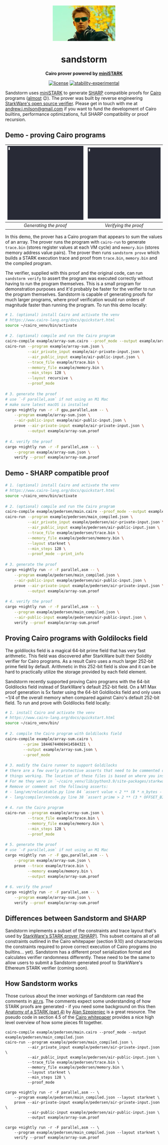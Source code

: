 <div align="center">

![Sandstorm](./darude.jpeg)

# sandstorm

**Cairo prover powered by [miniSTARK](https://github.com/andrewmilson/ministark/)**

[![license](https://img.shields.io/badge/license-MIT-blue.svg)](https://github.com/andrewmilson/sandstorm/blob/main/LICENSE)
[![stability-experimental](https://img.shields.io/badge/stability-experimental-orange.svg)](https://github.com/mkenney/software-guides/blob/master/STABILITY-BADGES.md#experimental)

</div>

Sandstorm uses [miniSTARK](https://github.com/andrewmilson/ministark/) to generate [SHARP](https://starknet.io/docs/sharp.html) compatible proofs for [Cairo](https://www.cairo-lang.org/) programs ([almost](#sandstorm-sharp-differences) 😉). The prover was built by reverse engineering [StarkWare's open source verifier](https://github.com/starkware-libs/starkex-contracts). Please get in touch with me at [andrew.j.milson@gmail.com](mailto:andrew.j.milson@gmail.com) if you want to fund the development of Cairo builtins, performance optimizations, full SHARP compatibility or proof recursion.

## Demo - proving Cairo programs

| ![Generating a proof](prover.gif) | ![Verifying a proof](verifier.gif) |
|:--:|:--:|
| *Generating the proof* | *Verifying the proof* 

In this demo, the prover has a Cairo program that appears to sum the values of an array. The prover runs the program with `cairo-run` to generate `trace.bin` (stores register values at each VM cycle) and `memory.bin` (stores memory address value pairs). The prover then runs `sandstorm prove` which builds a STARK execution trace and proof from `trace.bin`, `memory.bin` and the compiled program.


The verifier, supplied with this proof and the original code, can run `sandstorm verify` to assert the program was executed correctly without having to run the program themselves. This is a small program for demonstration purposes and it'd probably be faster for the verifier to run the program themselves. Sandstorm is capable of generating proofs for much larger programs, where proof verification would run orders of magnitude faster than running the program. To run this demo locally:

```bash
# 1. (optional) install Cairo and activate the venv
# https://www.cairo-lang.org/docs/quickstart.html
source ~/cairo_venv/bin/activate

# 2. (optional) compile and run the Cairo program
cairo-compile example/array-sum.cairo --proof_mode --output example/array-sum.json
cairo-run --program example/array-sum.json \
          --air_private_input example/air-private-input.json \
          --air_public_input example/air-public-input.json \
          --trace_file example/trace.bin \
          --memory_file example/memory.bin \
          --min_steps 128 \
          --layout recursive \
          --proof_mode

# 3. generate the proof
# use `-F parallel,asm` if not using an M1 Mac
# make sure latest macOS is installed
cargo +nightly run -r -F gpu,parallel,asm -- \
    --program example/array-sum.json \
    --air-public-input example/air-public-input.json \
    prove --air-private-input example/air-private-input.json \
          --output example/array-sum.proof

# 4. verify the proof
cargo +nightly run -r -F parallel,asm -- \
    --program example/array-sum.json \
    verify --proof example/array-sum.proof
```

## Demo - SHARP compatible proof

```bash
# 1. (optional) install Cairo and activate the venv
# https://www.cairo-lang.org/docs/quickstart.html
source ~/cairo_venv/bin/activate

# 2. (optional) compile and run the Cairo program
cairo-compile example/pedersen/main.cairo --proof_mode --output example/pedersen/main_compiled.json
cairo-run --program example/pedersen/main_compiled.json \
          --air_private_input example/pedersen/air-private-input.json \
          --air_public_input example/pedersen/air-public-input.json \
          --trace_file example/pedersen/trace.bin \
          --memory_file example/pedersen/memory.bin \
          --layout starknet \
          --min_steps 128 \
          --proof_mode --print_info

# 3. generate the proof
cargo +nightly run -r -F parallel,asm -- \
    --program example/pedersen/main_compiled.json \
    --air-public-input example/pedersen/air-public-input.json \
    prove --air-private-input example/pedersen/air-private-input.json \
          --output example/array-sum.proof

# 4. verify the proof
cargo +nightly run -r -F parallel,asm -- \
    --program example/pedersen/main_compiled.json \
    --air-public-input example/pedersen/air-public-input.json \
    verify --proof example/array-sum.proof
```

## Proving Cairo programs with Goldilocks field

The goldilocks field is a magical 64-bit prime field that has very fast arithmetic. This field was discovered after StarkWare built their Solidity verifier for Cairo programs. As a result Cairo uses a much larger 252-bit prime field by default. Arithmetic in this 252-bit field is slow and it can be hard to practically utilize the storage provided by each field element. 

Sandstorm recently supported proving Cairo programs with the 64-bit Goldilocks field instead of StarkWare's default 252-bit field. On a M1 Max proof generation is 5x faster using the 64-bit Goldilocks field and only uses ~1/4 of the overall memory when compared against Cairo's default 252-bit field. To run and prove with Goldilocks field locally:

```bash
# 1. install Cairo and activate the venv
# https://www.cairo-lang.org/docs/quickstart.html
source ~/cairo_venv/bin/

# 2. compile the Cairo program with Goldilocks field
cairo-compile example/array-sum.cairo \
        --prime 18446744069414584321 \
        --output example/array-sum.json \
        --proof_mode

# 3. modify the Cairo runner to support Goldilocks
# there are a few overly protective asserts that need to be commented out to get 
# things working. The location of these files is based on where you installed Cairo.
# For me they were in `~/cairo_venv/lib/python3.9/site-packages/starkware/cairo/`.
# Remove or comment out the following asserts:
# - lang/vm/relocatable.py line 84 `assert value < 2 ** (8 * n_bytes - 1)`
# - lang/compiler/encode.py line 38 `assert prime > 2 ** (3 * OFFSET_BITS + 16)`

# 4. run the Cairo program
cairo-run --program example/array-sum.json \
          --trace_file example/trace.bin \
          --memory_file example/memory.bin \
          --min_steps 128 \
          --proof_mode

# 5. generate the proof
# use `-F parallel,asm` if not using an M1 Mac
cargo +nightly run -r -F gpu,parallel,asm -- \
    --program example/array-sum.json \
    prove --trace example/trace.bin \
          --memory example/memory.bin \
          --output example/array-sum.proof

# 6. verify the proof
cargo +nightly run -r -F parallel,asm -- \
    --program example/array-sum.json \
    verify --proof example/array-sum.proof
```

<h2 id="sandstorm-sharp-differences">Differences between Sandstorm and SHARP</h2>

Sandstorm implements a subset of the constraints and trace layout that's used by [StarkWare's STARK prover (SHARP)](https://starknet.io/docs/sharp.html). This subset contains all of all constraints outlined in the Cairo whitepaper (section 9.10) and characterizes the constraints required to prove correct execution of Cairo programs (no builtins... yet). Sandstorm has a different proof serialization format and calculates verifier randomness differently. These need to be the same to allow users to submit a Sandstorm generated proof to StarkWare's Ethereum STARK verifier (coming soon). 

## How Sandstorm works

Those curious about the inner workings of Sandstorm can read the comments in [air.rs](layouts/src/starknet/air.rs#36). The comments expect some understanding of how STARK proofs are generated - if you need some background on this then [Anatomy of a STARK (part 4)](https://aszepieniec.github.io/stark-anatomy/) by [Alan Szepieniec](https://twitter.com/aszepieniec) is a great resource. The pseudo code in section 4.5 of the [Cairo whitepaper](https://eprint.iacr.org/2021/1063.pdf) provides a nice high level overview of how some pieces fit together.


```
cairo-compile example/pedersen/main.cairo --proof_mode --output example/pedersen/main_compiled.json
cairo-run --program example/pedersen/main_compiled.json \
          --air_private_input example/pedersen/air-private-input.json \
          --air_public_input example/pedersen/air-public-input.json \
          --trace_file example/pedersen/trace.bin \
          --memory_file example/pedersen/memory.bin \
          --layout starknet \
          --min_steps 128 \
          --proof_mode

cargo +nightly run -r -F parallel,asm -- \
    --program example/pedersen/main_compiled.json --layout starknet \
    prove --air-private-input example/pedersen/air-private-input.json \
          --air-public-input example/pedersen/air-public-input.json \
          --output example/array-sum.proof

cargo +nightly run -r -F parallel,asm -- \
    --program example/pedersen/main_compiled.json --layout starknet \
    verify --proof example/array-sum.proof
```